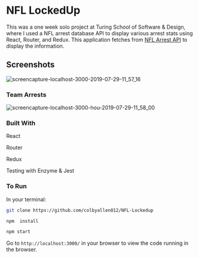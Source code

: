 # NFL LockedUp

This was a one week solo project at Turing School of Software & Design, where I used a NFL arrest database API to display various arrest stats using React, Router, and Redux. This application fetches from [NFL Arrest API](http://nflarrest.com/api/#team) to display the information.

## Screenshots

![screencapture-localhost-3000-2019-07-29-11_57_16](https://user-images.githubusercontent.com/43159025/62070737-55bd8400-b1f8-11e9-9bb5-5d1ac00ff0d2.png)

### Team Arrests

![screencapture-localhost-3000-hou-2019-07-29-11_58_00](https://user-images.githubusercontent.com/43159025/62070792-74bc1600-b1f8-11e9-87a6-9dbd11b8f873.png)

### Built With

React

Router

Redux

Testing with Enzyme & Jest

### To Run

In your terminal:

```bash
git clone https://github.com/colbyallen012/NFL-Lockedup
```

```bash
npm  install
```

```bash
npm start
```

Go to `http://localhost:3000/` in your browser to view the code running in the browser.

